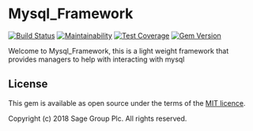 # Mysql_Framework

[![Build Status](https://travis-ci.org/Sage/mysql_framework.svg?branch=master)](https://travis-ci.org/Sage/mysql_framework)
[![Maintainability](https://api.codeclimate.com/v1/badges/36068a1f03ea88d08b86/maintainability)](https://codeclimate.com/github/Sage/mysql_framework/maintainability)
[![Test Coverage](https://api.codeclimate.com/v1/badges/36068a1f03ea88d08b86/test_coverage)](https://codeclimate.com/github/Sage/mysql_framework/test_coverage)
[![Gem Version](https://badge.fury.io/rb/mysql_framework.svg)](https://badge.fury.io/rb/mysql_framework)

Welcome to Mysql_Framework, this is a light weight framework that provides managers to help with interacting with mysql

## License

This gem is available as open source under the terms of the [MIT licence](LICENSE).

Copyright (c) 2018 Sage Group Plc. All rights reserved.
